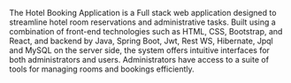 The Hotel Booking Application is a Full stack web application designed to streamline hotel room reservations and administrative tasks. Built using a combination of front-end technologies such as HTML, CSS, Bootstrap, and React, and backend by Java, Spring Boot, Jwt, Rest WS, Hibernate, Jpql and MySQL on the server side,
the system offers intuitive interfaces for both administrators and users. Administrators have access to a suite of tools for managing rooms and bookings efficiently.
